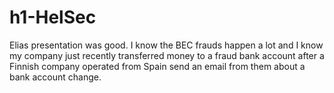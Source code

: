 # h1-HelSec

Elias presentation was good. I know the BEC frauds happen a lot and I know my company just recently transferred money to a fraud bank account after a Finnish company operated from Spain send an email from them about a bank account change.
